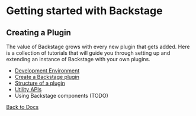 # Getting started with Backstage

## Creating a Plugin

The value of Backstage grows with every new plugin that gets added. Here is a
collection of tutorials that will guide you through setting up and extending an
instance of Backstage with your own plugins.

- [Development Environment](development-environment.md)
- [Create a Backstage plugin](create-a-plugin.md)
- [Structure of a plugin](structure-of-a-plugin.md)
- [Utility APIs](utility-apis.md)
- Using Backstage components (TODO)

[Back to Docs](../README.md)
